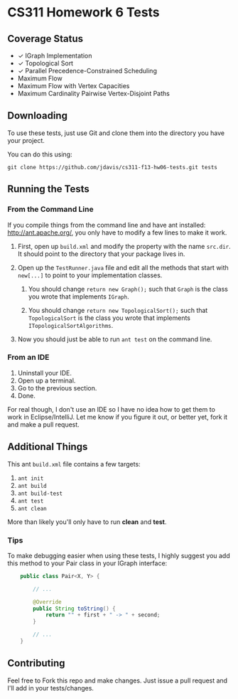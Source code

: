 CS311 Homework 6 Tests
======================

## Coverage Status

- ✓ IGraph Implementation
- ✓ Topological Sort
- ✓ Parallel Precedence-Constrained Scheduling
- Maximum Flow
- Maximum Flow with Vertex Capacities
- Maximum Cardinality Pairwise Vertex-Disjoint Paths

## Downloading

To use these tests, just use Git and clone them into the directory you
have your project.

You can do this using:

    git clone https://github.com/jdavis/cs311-f13-hw06-tests.git tests

## Running the Tests

### From the Command Line

If you compile things from the command line and have ant installed:
http://ant.apache.org/, you only have to modify a few lines to make it
work.

1. First, open up `build.xml` and modify the property with the name `src.dir`.
   It should point to the directory that your package lives in.

2. Open up the `TestRunner.java` file and edit all the methods that start with
   `new[...]` to point to your implementation classes.

   1. You should change `return new Graph();` such that `Graph` is the class
      you wrote that implements `IGraph`.

   2. You should change `return new TopologicalSort();` such that
      `TopologicalSort` is the class you wrote that implements
      `ITopologicalSortAlgorithms`.

3. Now you should just be able to run `ant test` on the command line.

### From an IDE

1. Uninstall your IDE.
2. Open up a terminal.
3. Go to the previous section.
4. Done.

For real though, I don't use an IDE so I have no idea how to get them to work
in Eclipse/IntelliJ. Let me know if you figure it out, or better yet, fork it
and make a pull request.

## Additional Things

This ant `build.xml` file contains a few targets:

1. `ant init`
2. `ant build`
3. `ant build-test`
4. `ant test`
5. `ant clean`

More than likely you'll only have to run **clean** and **test**.

### Tips

To make debugging easier when using these tests, I highly suggest you add this
method to your Pair class in your IGraph interface:

```java
    public class Pair<X, Y> {

        // ...

        @Override
        public String toString() {
            return "" + first + " -> " + second;
        }

        // ...
    }
```

## Contributing

Feel free to Fork this repo and make changes. Just issue a pull request and
I'll add in your tests/changes.
